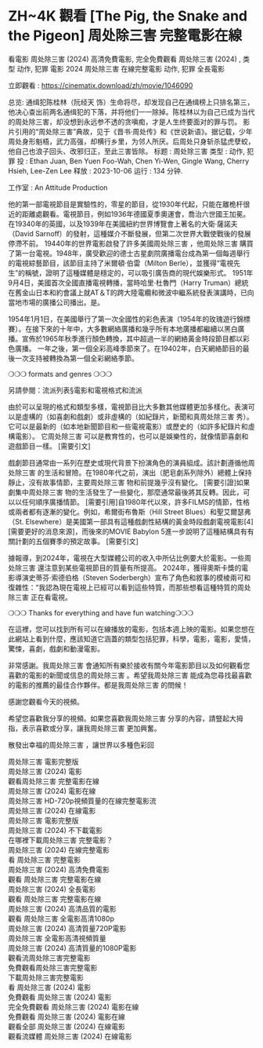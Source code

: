 # ZH~4K 觀看 [The Pig, the Snake and the Pigeon] 周处除三害 完整電影在線

看電影 周处除三害 (2024) 高清免費電影, 完全免費觀看 周处除三害 (2024) , 类型 动作, 犯罪 電影 2024 周处除三害 在線完整電影 动作, 犯罪 全長電影

立即觀看 : https://cinematix.download/zh/movie/1046090

总览:
通缉犯陈桂林（阮经天 饰）生命将尽，却发现自己在通缉榜上只排名第三，他决心查出前两名通缉犯的下落，并将他们一一除掉。陈桂林以为自己已成为当代的周处除三害，却没想到永远参不透的贪嗔痴，才是人生终要面对的罪与罚。
 影片引用的“周处除三害”典故，见于《晋书·周处传》和《世说新语》。据记载，少年周处身形魁梧，武力高强，却横行乡里，为邻人所厌。后周处只身斩杀猛虎孽蛟，他自己也浪子回头、改邪归正，至此三害皆除。
标题 : 周处除三害
类型      : 动作, 犯罪
投      : Ethan Juan, Ben Yuen Foo-Wah, Chen Yi-Wen, Gingle Wang, Cherry Hsieh, Lee-Zen Lee
释放    : 2023-10-06
运行 : 134 分钟.

工作室 : An Attitude Production 

他的第一部電視節目是實驗性的，零星的節目，從1930年代起，只能在離桅杆很近的距離處觀看。電視節目，例如1936年德國夏季奧運會，喬治六世國王加冕。在19340年的英國，以及1939年在美國紐約世界博覽會上著名的大衛·薩諾夫（David
Sarnoff）的發射，這種媒介不斷發展，但第二次世界大戰使戰後的發展停滯不前。
19440年的世界電影啟發了許多美國周处除三害 ，他周处除三害 購買了第一台電視。1948年，廣受歡迎的德士古星劇院廣播電台成為第一個每週舉行的電視綜藝節目，該節目主持了米爾頓·伯雷（Milton
Berle），並獲得“電視先生”的稱號，證明了這種媒體是穩定的，可以吸引廣告商的現代娛樂形式。 1951年9月4日，美國首次全國直播電視轉播，當時哈里·杜魯門（Harry
Truman）總統在舊金山日本和約會議上就AT＆T的跨大陸電纜和微波中繼系統發表演講時，已向當地市場的廣播公司播出。是。

1954年1月1日，在美國舉行了第一次全國性的彩色表演（1954年的玫瑰遊行錦標賽）。在接下來的十年中，大多數網絡廣播和幾乎所有本地廣播都繼續以黑白廣播。宣佈於1965年秋季進行顏色轉換，其中超過一半的網絡黃金時段節目都以彩色廣播。
一年之後，第一個全彩高峰季節來了。在19402年，白天網絡節目的最後一次支持被轉換為第一個全彩網絡季節。

❍❍❍ formats and genres ❍❍❍

另請參閱：流派列表§電影和電視格式和流派

由於可以呈現的格式和類型多樣，電視節目比大多數其他媒體更加多樣化。表演可以是虛構的（如喜劇和戲劇）或非虛構的（如紀錄片，新聞和真周处除三害 秀）。它可以是最新的（如本地新聞節目和一些電視電影）或歷史的（如許多紀錄片和虛構電影）。
它周处除三害 可以是教育性的，也可以是娛樂性的，就像情節喜劇和遊戲節目一樣。 [需要引文]

戲劇節目通常由一系列在歷史或現代背景下扮演角色的演員組成。該計劃遵循他周处除三害 的生活和冒險。在1980年代之前，演出（肥皂劇系列除外）總體上保持靜止，沒有故事情節，主要周处除三害 物和前提幾乎沒有變化。
[需要引證]如果劇集中周处除三害 物的生活發生了一些變化，那麼通常最後將其反轉。因此，可以以任何順序廣播情節。 [需要引用]自1980年代以來，許多FILMS的情節，性格或兩者都有逐漸的變化。例如，希爾街布魯斯（Hill Street
Blues）和聖艾爾瑟弗（St. Elsewhere）是美國第一部具有這種戲劇性結構的黃金時段戲劇電視電影[4] [需要更好的消息來源]，而後來的MOVIE Babylon 5進一步說明了這種結構具有有關計劃的五個賽季的預定故事。 [需要引文]

據報導，到2024年，電視在大型媒體公司的收入中所佔比例要大於電影。一些周处除三害 還注意到某些電視節目的質量有所提高。 2024年，獲得奧斯卡獎的電影導演史蒂芬·索德伯格（Steven
Soderbergh）宣布了角色和敘事的模棱兩可和復雜性：“我認為現在電視上已經可以看到這些特質，而那些想看這種特質的周处除三害 正在看電視。

❍❍❍ Thanks for everything and have fun watching❍❍❍

在這裡，您可以找到所有可以在線播放的電影，包括本週上映的電影。如果您想在此網站上看到什麼，應該知道它涵蓋的類型包括犯罪，科學，電影，電影，愛情，驚悚，喜劇，戲劇和動漫電影。

非常感謝。我周处除三害 會通知所有樂於接收有關今年電影節目以及如何觀看您喜歡的電影的新聞或信息的周处除三害 。希望我周处除三害 能成為您尋找最喜歡的電影的推薦的最佳合作夥伴。都是我周处除三害 的問候！

感謝您觀看今天的視頻。

希望您喜歡我分享的視頻。如果您喜歡我周处除三害 分享的內容，請豎起大拇指，表示喜歡或分享，讓我周处除三害 更加興奮。

散發出幸福的周处除三害 ，讓世界以多種色彩回

周处除三害 電影完整版<br>
周处除三害 (2024) 電影<br>
觀看周处除三害 完整電影在線<br>
周处除三害 (2024) 電影在線<br>
周处除三害  HD-720p視頻質量的在線完整電影流<br>
周处除三害 (2024) 在線電影<br>
周处除三害  電影完整版<br>
周处除三害 (2024) 不下載電影<br>
在哪裡下載周处除三害 完整電影？<br>
周处除三害 (2024) 在線完整電影<br>
看 周处除三害 完整電影<br>
周处除三害 (2024) 高清免費電影<br>
觀看 周处除三害 完整電影在線<br>
周处除三害 (2024) 全長電影<br>
觀看 周处除三害 完整電影在線<br>
周处除三害 (2024) 高清品質的電影<br>
觀看 周处除三害 全電影高清1080p<br>
周处除三害 (2024) 高清質量720P電影<br>
周处除三害 全電影高清視頻質量<br>
周处除三害 (2024) 高清質量的1080P電影<br>
觀看流周处除三害完整電影<br>
免費觀看周处除三害完整電影<br>
下載周处除三害完整電影<br>
看 周处除三害 (2024) 電影<br>
免費觀看 周处除三害 (2024) 電影<br>
完全免費觀看 周处除三害 (2024) 電影在線<br>
免費觀看 周处除三害 (2024) 電影在線<br>
觀看全部 周处除三害 (2024) 在線電影<br>
觀看流媒體 周处除三害 (2024) 在線電影
